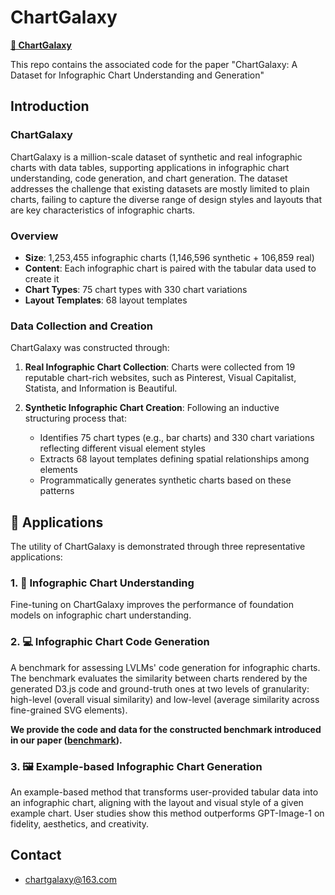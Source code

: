 # ChartGalaxy

[**🤗 ChartGalaxy**](https://huggingface.co/datasets/ChartGalaxy/ChartGalaxy)

This repo contains the associated code for the paper "ChartGalaxy: A Dataset for Infographic Chart Understanding and Generation"

<!-- ## 🔔 News -->

## Introduction

### ChartGalaxy

ChartGalaxy is a million-scale dataset of synthetic and real infographic charts with data tables, supporting applications in infographic chart understanding, code generation, and chart generation. The dataset addresses the challenge that existing datasets are mostly limited to plain charts, failing to capture the diverse range of design styles and layouts that are key characteristics of infographic charts.

### Overview

- **Size**: 1,253,455 infographic charts (1,146,596 synthetic + 106,859 real)
- **Content**: Each infographic chart is paired with the tabular data used to create it
- **Chart Types**: 75 chart types with 330 chart variations
- **Layout Templates**: 68 layout templates

### Data Collection and Creation

ChartGalaxy was constructed through:

1. **Real Infographic Chart Collection**: Charts were collected from 19 reputable chart-rich websites, such as Pinterest, Visual Capitalist, Statista, and Information is Beautiful.

2. **Synthetic Infographic Chart Creation**: Following an inductive structuring process that:
   - Identifies 75 chart types (e.g., bar charts) and 330 chart variations reflecting different visual element styles
   - Extracts 68 layout templates defining spatial relationships among elements
   - Programmatically generates synthetic charts based on these patterns

## 🎯 Applications

The utility of ChartGalaxy is demonstrated through three representative applications:

### 1. 🧠 Infographic Chart Understanding

Fine-tuning on ChartGalaxy improves the performance of foundation models on infographic chart understanding. 

### 2. 💻 Infographic Chart Code Generation

A benchmark for assessing LVLMs' code generation for infographic charts. The benchmark evaluates the similarity between charts rendered by the generated D3.js code and ground-truth ones at two levels of granularity: high-level (overall visual similarity) and low-level (average similarity across fine-grained SVG elements).

**We provide the code and data for the constructed benchmark introduced in our paper ([**benchmark**](code_generation_benchmark)).**

### 3. 🖼️ Example-based Infographic Chart Generation

An example-based method that transforms user-provided tabular data into an infographic chart, aligning with the layout and visual style of a given example chart. User studies show this method outperforms GPT-Image-1 on fidelity, aesthetics, and creativity.


## Contact
- chartgalaxy@163.com


